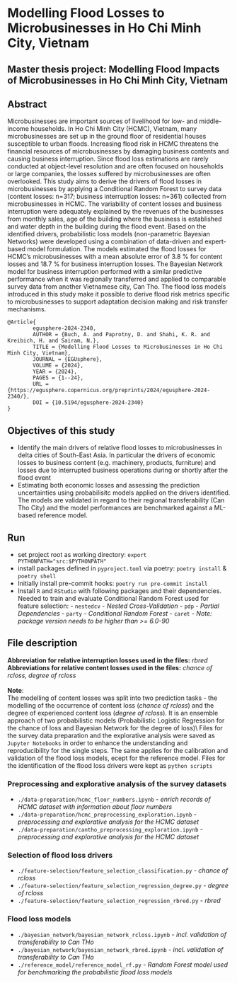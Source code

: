 # Modelling Flood Losses to Microbusinesses in Ho Chi Minh City, Vietnam

## Master thesis project: Modelling Flood Impacts of Microbusinesses in Ho Chi Minh City, Vietnam

## Abstract 
Microbusinesses are important sources of livelihood for low- and middle-income households.
In Ho Chi Minh City (HCMC), Vietnam, many microbusinesses are set up in the ground floor of residential houses susceptible to urban floods.
Increasing flood risk in HCMC threatens the financial resources of microbusinesses by damaging business contents and causing business interruption. Since flood loss estimations are rarely conducted at object-level resolution and are often focused on households or large companies, the losses suffered by microbusinesses are often overlooked.
This study aims to derive the drivers of flood losses in microbusinesses by applying a Conditional Random Forest to survey data (content losses: n=317; business interruption losses: n=361) collected from microbusinesses in HCMC.
The variability of content losses and business interruption were adequately explained by the revenues of the businesses from monthly sales, age of the building where the business is established and water depth in the building during the flood event.
Based on the identified drivers, probabilistic loss models (non-parametric Bayesian Networks) were developed using a combination of data-driven and expert-based model formulation.
The models estimated the flood losses for HCMC’s microbusinesses with a mean absolute error of 3.8 % for content losses and 18.7 % for business interruption losses. The Bayesian Network model for business interruption performed with a similar predictive performance when it was regionally transferred and applied to comparable survey data from another Vietnamese city, Can Tho.
The flood loss models introduced in this study make it possible to derive flood risk metrics specific to microbusinesses to support adaptation decision making and risk transfer mechanisms.

```
@Article{
        egusphere-2024-2340,
        AUTHOR = {Buch, A. and Paprotny, D. and Shahi, K. R. and Kreibich, H. and Sairam, N.},
        TITLE = {Modelling Flood Losses to Microbusinesses in Ho Chi Minh City, Vietnam},
        JOURNAL = {EGUsphere},
        VOLUME = {2024},
        YEAR = {2024},
        PAGES = {1--24},
        URL = {https://egusphere.copernicus.org/preprints/2024/egusphere-2024-2340/},
        DOI = {10.5194/egusphere-2024-2340}
}
```

## Objectives of this study
- Identify the main drivers of relative flood losses to microbusinesses in delta cities of South-East Asia. In particular the drivers of economic losses to business content (e.g. machinery, products, furniture) and losses due to interrupted business operations during or shortly after the flood event
- Estimating both economic losses and assessing the prediction uncertainties using probabilisitc models applied on the drivers identified. The models are validated in regard to their regional transferability (Can Tho City) and the model performances are benchmarked against a ML-based reference model.



## Run

- set project root as working directory: `export PYTHONPATH="src:$PYTHONPATH"`
- install packages defined in `pyproject.toml` via poetry: `poetry install` & `poetry shell` 
- Initially install pre-commit hooks: `poetry run pre-commit install`
- Install `R` and `RStudio` with following packages and their dependencies. Needed to train and evaluate Conditional Random Forest used for feature selection:
        - `nestedcv`  - *Nested Cross-Validation*
        - `pdp`  -  *Partial Dependencies*
        - `party` - *Conditional Random Forest*
        - `caret` - *Note: package version needs to be higher than >= 6.0-90*


## File description
**Abbreviation for relative interruption losses used in the files:** *rbred* \
**Abbreviations for relative content losses used in the files:** *chance of rcloss, degree of rcloss*\
\
**Note**: \
The modelling of content losses was split into two prediction tasks - the modelling of the occurrence of content loss (*chance of rcloss*) and the  degree of experienced content loss (*degree of rcloss*). It is an ensemble approach of two probabilistic models (Probabilistic Logistic Regression for the chance of loss and Bayesian Network for the degree of loss)\\
Files for the survey data preparation and the explorative analysis were saved as `Jupyter Notebooks` in order to enhance the understanding and reproducibility for the single steps. The same applies for the calibration and validation of the flood loss models, ecept for the reference model.
Files for the identification of the flood loss drivers were kept as `python scripts`

### Preprocessing and explorative analysis of the survey datasets
- `./data-preparation/hcmc_floor_numbers.ipynb`  - *enrich records of HCMC dataset with information about floor numbers*
- `./data-preparation/hcmc_preprocessing_exploration.ipynb`  -  *preprocessing and explorative analysis for the HCMC dataset*
- `./data-preparation/cantho_preprocessing_exploration.ipynb` -  *preprocessing and explorative analysis for the HCMC dataset*

### Selection of flood loss drivers
- `./feature-selection/feature_selection_classification.py`   - *chance of rcloss*
- `./feature-selection/feature_selection_regression_degree.py`  - *degree of rcloss*
- `./feature-selection/feature_selection_regression_rbred.py`  -  *rbred*

### Flood loss models
- `./bayesian_network/bayesian_network_rcloss.ipynb`  - *incl. validation of transferability to Can THo*
- `./bayesian_network/bayesian_network_rbred.ipynb`  - *incl. validation of transferability to Can THo*
- `./reference_model/reference_model_rf.py`  - *Random Forest model used for benchmarking the probabilistic flood loss models*

